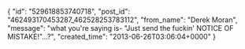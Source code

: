  {
   "id": "529618853740718",
   "post_id": "462493170453287_462528253783112",
   "from_name": "Derek Moran",
   "message": "what you're saying is- \"Just send the fuckin' NOTICE OF MISTAKE!\"...?",
   "created_time": "2013-06-26T03:06:04+0000"
 }
